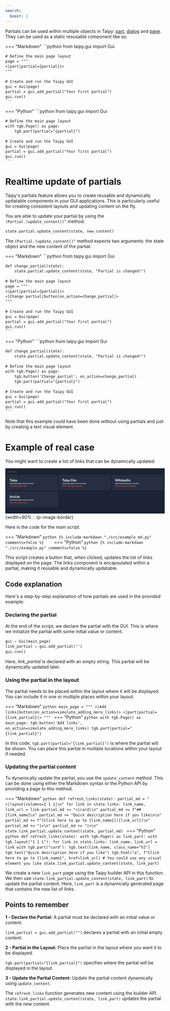```yaml
---
search:
  boost: 2
---
```


Partials can be used within multiple objects in Taipy: [part](../../viselements/generic/part.md), [dialog](../dialog/index.md) and [pane](../pane/index.md). They can be used as a static resusable component like so.

=== "Markdown"
    ```python
    from taipy.gui import Gui

    # Define the main page layout
    page = """
    <|part|partial={partial}|>
    """

    # Create and run the Taipy GUI
    gui = Gui(page)
    partial = gui.add_partial("Your first partial")
    gui.run()
    ```
=== "Python"
    ```python
    from taipy.gui import Gui

    # Define the main page layout
    with tgb.Page() as page:
        tgb.part(partial="{partial}")

    # Create and run the Taipy GUI
    gui = Gui(page)
    partial = gui.add_partial("Your first partial")
    gui.run()
    ```

# Realtime update of partials

Taipy's partials feature allows you to create reusable and dynamically updatable 
components in your GUI applications. This is particularly useful for creating consistent 
layouts and updating content on the fly. 

You are able to update your partial by using the `(Partial.)update_content()^` method.

```python
state.partial.update_content(state, new_content)
```

The `(Partial.)update_content()^` method expects two arguments: the state object and the new 
content of the partial.

=== "Markdown"
    ```python
    from taipy.gui import Gui

    def change_partial(state):
        state.partial.update_content(state, "Partial is changed!")

    # Define the main page layout
    page = """
    <|part|partial={partial}|>
    <|Change partial|button|on_action=change_partial|>
    """

    # Create and run the Taipy GUI
    gui = Gui(page)
    partial = gui.add_partial("Your first partial")
    gui.run()
    ```
=== "Python"
    ```python
    from taipy.gui import Gui

    def change_partial(state):
        state.partial.update_content(state, "Partial is changed!")

    # Define the main page layout
    with tgb.Page() as page:
        tgb.button('Change partial', on_action=change_partial)
        tgb.part(partial="{partial}")

    # Create and run the Taipy GUI
    gui = Gui(page)
    partial = gui.add_partial("Your first partial")
    gui.run()
    ```

Note that this example could have been done without using partials and just by creating a text visual element.

# Example of real case

You might want to create a list of links that can be dynamically updated:

![Partials Example](images/partials_dashboard.png){width=90% : .tp-image-border}

Here is the code for the main script:

=== "Markdown"
    ```python
    {%
    include-markdown "./src/example_md.py"
    comments=false
    %}    ``` 
=== "Python"
    ```python
    {%
    include-markdown "./src/example.py"
    comments=false
    %}
    ``` 

This script creates a button that, when clicked, updates the list of links displayed on 
the page. The links component is encapsulated within a partial, making it reusable and 
dynamically updatable.

## Code explanation

Here's a step-by-step explanation of how partials are used in the provided example:

### Declaring the partial

At the end of the script, we declare the partial with the GUI. This is where we 
initialize the partial with some initial value or content. 

```python
gui = Gui(main_page)
link_partial = gui.add_partial("")
gui.run()
```

Here, *link_partial* is declared with an empty string. This partial will be dynamically 
updated later.

### Using the partial in the layout

The partial needs to be placed within the layout where it will be displayed. You can 
include it in one or multiple places within your layout.

=== "Markdown"
    ```python
    main_page = """
    <|Add links|button|on_action=simulate_adding_more_links|>
    <|part|partial={link_partial}|>
    """
    ``` 
=== "Python"
    ```python
    with tgb.Page() as main_page:
        tgb.button('Add links', on_action=simulate_adding_more_links)
        tgb.part(partial="{link_partial}")
    ``` 


In this code, `tgb.part(partial="{link_partial}")` is where the partial will be shown. 
You can place this partial in multiple locations within your layout if needed.

### Updating the partial content

To dynamically update the partial, you use the `update_content` method. This can be done 
using either the Markdown syntax or the Python API by providing a page to this method.

=== "Markdown"
    ```python
    def refresh_links(state):
        partial_md = "<|layout|columns=1 1 1|\n"
        for link in state.links:
            link_name, link_url = link
            partial_md += "<|card|\n"
            partial_md += f"## {link_name}\n"
            partial_md += "Quick description here if you like\n\n"
            partial_md += f"[Click here to go to {link_name}]({link_url})\n"
            partial_md += "|>\n"
        partial_md += "|>\n"
        state.link_partial.update_content(state, partial_md)
    ``` 
=== "Python"
    ```python
    def refresh_links(state):
        with tgb.Page() as link_part:
            with tgb.layout("1 1 1"):
                for link in state.links:
                    link_name, link_url = link
                    with tgb.part("card"):
                        tgb.text(link_name, class_name="h2")
                        tgb.text("Quick description here if you like")
                        tgb.html("a", f"Click here to go to {link_name}", href=link_url)
                        # You could use any visual element you like
        state.link_partial.update_content(state, link_part)
    ``` 

We create a new `link_part` page using the Taipy builder API in this function. We then 
use `state.link_partial.update_content(state, link_part)` to update the partial content. 
Here, `link_part` is a dynamically generated page that contains the new list of links.

## Points to remember

**1 - Declare the Partial:** A partial must be declared with an initial value or content.

`link_partial = gui.add_partial("")` declares a partial with an initial empty content.

**2 - Partial in the Layout:** Place the partial in the layout where you want it to be displayed.

`tgb.part(partial="{link_partial}")` specifies where the partial will be displayed in the 
layout.

**3 - Update the Partial Content:** Update the partial content dynamically using 
`update_content`.

The `refresh_links` function generates new content using the builder API. 
`state.link_partial.update_content(state, link_part)` updates the partial with the new 
content.